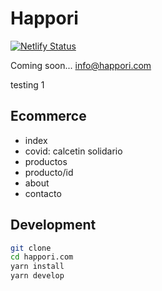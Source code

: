 # Happori

[![Netlify Status](https://api.netlify.com/api/v1/badges/07b96b27-50ed-4b07-ac04-92a6f13f6871/deploy-status)](https://app.netlify.com/sites/happori/deploys)

Coming soon... [info@happori.com](mailto:info@happori.com)

testing 1

## Ecommerce

- index
- covid: calcetin solidario
- productos
- producto/id
- about
- contacto

## Development

```bash
git clone
cd happori.com
yarn install
yarn develop
```
